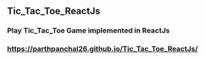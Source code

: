 ## Tic_Tac_Toe_ReactJs

### Play Tic_Tac_Toe Game implemented in ReactJs

### https://parthpanchal26.github.io/Tic_Tac_Toe_ReactJs/

